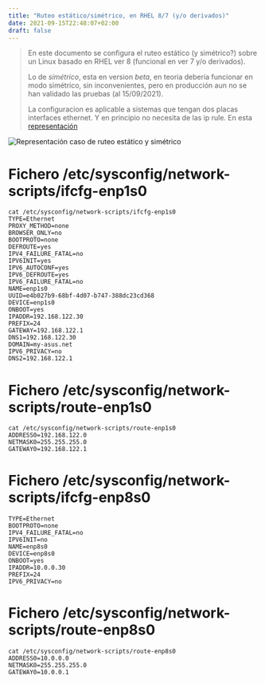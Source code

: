 ```yaml
---
title: "Ruteo estático/simétrico, en RHEL 8/7 (y/o derivados)"
date: 2021-09-15T22:48:07+02:00
draft: false
---
```


> En este documento se configura el ruteo estático (y simétrico?) sobre un Linux basado en RHEL ver 8 (funcional en ver 7 y/o derivados). 
>
> Lo de _simétrico_, esta en version _beta_, en teoria deberia funcionar en modo simétrico, sin inconvenientes, pero en producción aun no se han validado las pruebas (al 15/09/2021).
>
> La configuracion es aplicable a sistemas que tengan dos placas interfaces ethernet. Y en principio no necesita de las ip rule. En esta [representación][caso.ruteo.estatico]

![Representación caso de ruteo estático y simétrico][caso.ruteo.estatico]

# Fichero /etc/sysconfig/network-scripts/ifcfg-enp1s0

```
cat /etc/sysconfig/network-scripts/ifcfg-enp1s0
TYPE=Ethernet
PROXY_METHOD=none
BROWSER_ONLY=no
BOOTPROTO=none
DEFROUTE=yes
IPV4_FAILURE_FATAL=no
IPV6INIT=yes
IPV6_AUTOCONF=yes
IPV6_DEFROUTE=yes
IPV6_FAILURE_FATAL=no
NAME=enp1s0
UUID=e4b027b9-68bf-4d07-b747-388dc23cd368
DEVICE=enp1s0
ONBOOT=yes
IPADDR=192.168.122.30
PREFIX=24
GATEWAY=192.168.122.1
DNS1=192.168.122.30
DOMAIN=my-asus.net
IPV6_PRIVACY=no
DNS2=192.168.122.1
```

# Fichero /etc/sysconfig/network-scripts/route-enp1s0

```
cat /etc/sysconfig/network-scripts/route-enp1s0
ADDRESS0=192.168.122.0
NETMASK0=255.255.255.0
GATEWAY0=192.168.122.1
```

# Fichero /etc/sysconfig/network-scripts/ifcfg-enp8s0

```
TYPE=Ethernet
BOOTPROTO=none
IPV4_FAILURE_FATAL=no
IPV6INIT=no
NAME=enp8s0
DEVICE=enp8s0
ONBOOT=yes
IPADDR=10.0.0.30
PREFIX=24
IPV6_PRIVACY=no
```

# Fichero /etc/sysconfig/network-scripts/route-enp8s0

```
cat /etc/sysconfig/network-scripts/route-enp8s0
ADDRESS0=10.0.0.0
NETMASK0=255.255.255.0
GATEWAY0=10.0.0.1
```

[caso.ruteo.estatico]: /images/ruteo.simetrico.estatico.png "Representación caso de ruteo estático y simétrico"
